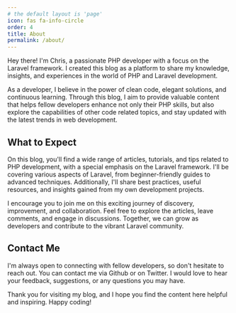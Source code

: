 ```yaml
---
# the default layout is 'page'
icon: fas fa-info-circle
order: 4
title: About
permalink: /about/
---
```


Hey there! I'm Chris, a passionate PHP developer with a focus on the Laravel framework. I created this blog as a platform to share my knowledge, insights, and experiences in the world of PHP and Laravel development.

As a developer, I believe in the power of clean code, elegant solutions, and continuous learning. Through this blog, I aim to provide valuable content that helps fellow developers enhance not only their PHP skills, but also explore the capabilities of other code related topics, and stay updated with the latest trends in web development.

## What to Expect

On this blog, you'll find a wide range of articles, tutorials, and tips related to PHP development, with a special emphasis on the Laravel framework. I'll be covering various aspects of Laravel, from beginner-friendly guides to advanced techniques. Additionally, I'll share best practices, useful resources, and insights gained from my own development projects.

I encourage you to join me on this exciting journey of discovery, improvement, and collaboration. Feel free to explore the articles, leave comments, and engage in discussions. Together, we can grow as developers and contribute to the vibrant Laravel community.

## Contact Me

I'm always open to connecting with fellow developers, so don't hesitate to reach out. You can contact me via Github or on Twitter. I would love to hear your feedback, suggestions, or any questions you may have.

Thank you for visiting my blog, and I hope you find the content here helpful and inspiring. Happy coding!
